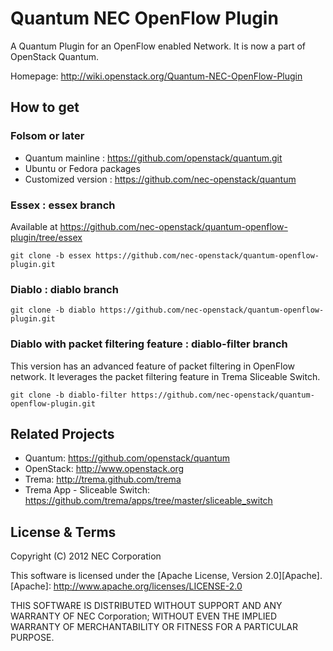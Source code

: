Quantum NEC OpenFlow Plugin
===========================
A Quantum Plugin for an OpenFlow enabled Network. It is now a part of OpenStack Quantum.

Homepage: http://wiki.openstack.org/Quantum-NEC-OpenFlow-Plugin

How to get
----------

### Folsom or later
  * Quantum mainline : https://github.com/openstack/quantum.git
  * Ubuntu or Fedora packages
  * Customized version : https://github.com/nec-openstack/quantum

### Essex : **essex** branch
Available at https://github.com/nec-openstack/quantum-openflow-plugin/tree/essex

    git clone -b essex https://github.com/nec-openstack/quantum-openflow-plugin.git

### Diablo : **diablo** branch

    git clone -b diablo https://github.com/nec-openstack/quantum-openflow-plugin.git

### Diablo with packet filtering feature : **diablo-filter** branch
This version has an advanced feature of packet filtering in OpenFlow network.
It leverages the packet filtering feature in Trema Sliceable Switch.

    git clone -b diablo-filter https://github.com/nec-openstack/quantum-openflow-plugin.git

Related Projects
----------------

* Quantum: https://github.com/openstack/quantum
* OpenStack: http://www.openstack.org
* Trema: http://trema.github.com/trema
* Trema App - Sliceable Switch:
  https://github.com/trema/apps/tree/master/sliceable_switch

License & Terms
---------------

Copyright (C) 2012 NEC Corporation

This software is licensed under the [Apache License, Version 2.0][Apache].
[Apache]: http://www.apache.org/licenses/LICENSE-2.0

THIS SOFTWARE IS DISTRIBUTED WITHOUT SUPPORT AND ANY WARRANTY OF
NEC Corporation; WITHOUT EVEN THE IMPLIED WARRANTY OF MERCHANTABILITY OR
FITNESS FOR A PARTICULAR PURPOSE.
